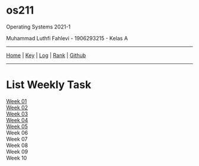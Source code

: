 # os211
Operating Systems 2021-1

Muhammad Luthfi Fahlevi - 1906293215 - Kelas A

---

[Home](https://luthfifahlevi.github.io/os211/ "Home Page") | [Key](https://luthfifahlevi.github.io/os211/TXT/mypubkey.txt "mypubkey.txt") | [Log](https://luthfifahlevi.github.io/os211/TXT/mylog.txt) | [Rank](https://luthfifahlevi.github.io/os211/TXT/myrank.txt) | [Github](https://github.com/luthfifahlevi/os211/)

---

# List Weekly Task
[Week 01](https://luthfifahlevi.github.io/os211/W01) <br>
[Week 02](https://luthfifahlevi.github.io/os211/W02) <br>
[Week 03](https://luthfifahlevi.github.io/os211/W03) <br>
[Week 04](https://luthfifahlevi.github.io/os211/W04) <br>
[Week 05](https://luthfifahlevi.github.io/os211/W05) <br>
Week 06 <br>
Week 07 <br>
Week 08 <br>
Week 09 <br>
Week 10 <br>
